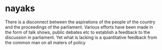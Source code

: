 # nayaks
There is a disconnect between the aspirations of the people of the country and the proceedings of the parliament. 
Various efforts have been made in the form of talk shows, public debates etc to establish a feedback to the discussion in parliament. 
Yet what is lacking is a quantitative feedback from the common man on all maters of policy
